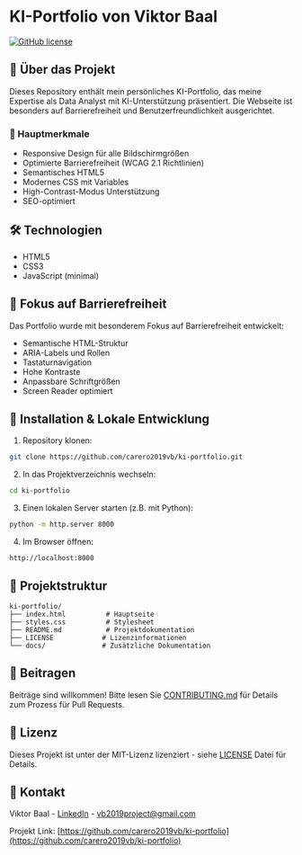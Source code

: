 # KI-Portfolio von Viktor Baal

[![GitHub license](https://img.shields.io/github/license/carero2019vb/ki-portfolio)](https://github.com/carero2019vb/ki-portfolio/blob/main/LICENSE)

## 🚀 Über das Projekt

Dieses Repository enthält mein persönliches KI-Portfolio, das meine Expertise als Data Analyst mit KI-Unterstützung präsentiert. Die Webseite ist besonders auf Barrierefreiheit und Benutzerfreundlichkeit ausgerichtet.

### 🌟 Hauptmerkmale

- Responsive Design für alle Bildschirmgrößen
- Optimierte Barrierefreiheit (WCAG 2.1 Richtlinien)
- Semantisches HTML5
- Modernes CSS mit Variables
- High-Contrast-Modus Unterstützung
- SEO-optimiert

## 🛠️ Technologien

- HTML5
- CSS3
- JavaScript (minimal)

## 🎯 Fokus auf Barrierefreiheit

Das Portfolio wurde mit besonderem Fokus auf Barrierefreiheit entwickelt:
- Semantische HTML-Struktur
- ARIA-Labels und Rollen
- Tastaturnavigation
- Hohe Kontraste
- Anpassbare Schriftgrößen
- Screen Reader optimiert

## 🚀 Installation & Lokale Entwicklung

1. Repository klonen:
```bash
git clone https://github.com/carero2019vb/ki-portfolio.git
```

2. In das Projektverzeichnis wechseln:
```bash
cd ki-portfolio
```

3. Einen lokalen Server starten (z.B. mit Python):
```bash
python -m http.server 8000
```

4. Im Browser öffnen:
```
http://localhost:8000
```

## 📁 Projektstruktur

```
ki-portfolio/
├── index.html          # Hauptseite
├── styles.css          # Stylesheet
├── README.md           # Projektdokumentation
├── LICENSE            # Lizenzinformationen
└── docs/              # Zusätzliche Dokumentation
```

## 🤝 Beitragen

Beiträge sind willkommen! Bitte lesen Sie [CONTRIBUTING.md](CONTRIBUTING.md) für Details zum Prozess für Pull Requests.

## 📝 Lizenz

Dieses Projekt ist unter der MIT-Lizenz lizenziert - siehe [LICENSE](LICENSE) Datei für Details.

## 📧 Kontakt

Viktor Baal - [LinkedIn](https://www.linkedin.com/in/viktor-baal-bbb30383) - vb2019project@gmail.com

Projekt Link: [https://github.com/carero2019vb/ki-portfolio](https://github.com/carero2019vb/ki-portfolio)